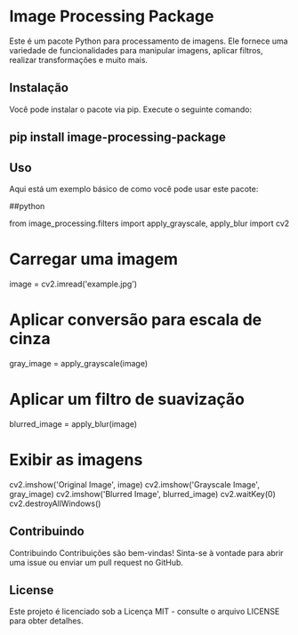 # Image Processing Package

Este é um pacote Python para processamento de imagens. Ele fornece uma variedade de funcionalidades para manipular imagens, aplicar filtros, realizar transformações e muito mais.

## Instalação

Você pode instalar o pacote via pip. Execute o seguinte comando:


## pip install image-processing-package

## Uso

Aqui está um exemplo básico de como você pode usar este pacote:

##python

from image_processing.filters import apply_grayscale, apply_blur
import cv2

# Carregar uma imagem
image = cv2.imread('example.jpg')

# Aplicar conversão para escala de cinza
gray_image = apply_grayscale(image)

# Aplicar um filtro de suavização
blurred_image = apply_blur(image)

# Exibir as imagens
cv2.imshow('Original Image', image)
cv2.imshow('Grayscale Image', gray_image)
cv2.imshow('Blurred Image', blurred_image)
cv2.waitKey(0)
cv2.destroyAllWindows() 




## Contribuindo
Contribuindo
Contribuições são bem-vindas! Sinta-se à vontade para abrir uma issue ou enviar um pull request no GitHub.



## License
Este projeto é licenciado sob a Licença MIT - consulte o arquivo LICENSE para obter detalhes.
